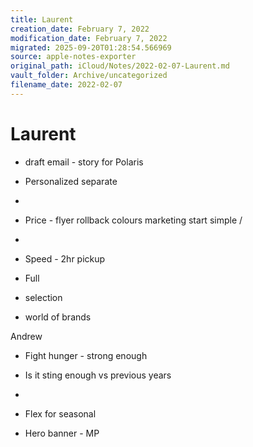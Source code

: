 ```yaml
---
title: Laurent
creation_date: February 7, 2022
modification_date: February 7, 2022
migrated: 2025-09-20T01:28:54.566969
source: apple-notes-exporter
original_path: iCloud/Notes/2022-02-07-Laurent.md
vault_folder: Archive/uncategorized
filename_date: 2022-02-07
---
```



# Laurent

- draft email - story for Polaris 
- Personalized separate 

- 

- Price - flyer rollback colours marketing start simple / 

- 

- Speed - 2hr pickup

- Full 

- selection 

- world of brands

Andrew

- Fight hunger - strong enough
- Is it sting enough vs previous years
- 

- Flex for seasonal 

- Hero banner - MP 

